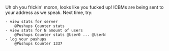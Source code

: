Uh oh you frickin' moron, looks like you fucked up!
ICBMs are being sent to your address as we speak.
Next time, try:
```
- view stats for server
    @Pushups Counter stats
- view stats for N amount of users
    @Pushups Counter stats @User0 ... @UserN
- log your pushups
    @Pushups Counter 1337
```